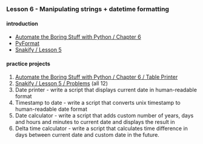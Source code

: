 ### Lesson 6 - Manipulating strings + datetime formatting 
#### introduction
- [Automate the Boring Stuff with Python / Chapter 6](https://automatetheboringstuff.com/chapter6/)
- [PyFormat](https://pyformat.info/)
- [Snakify / Lesson 5](https://snakify.org/lessons/strings_str/)
#### practice projects
1. [Automate the Boring Stuff with Python / Chapter 6 / Table Printer](https://automatetheboringstuff.com/chapter6/)
1. [Snakify / Lesson 5 / Problems](https://snakify.org/lessons/strings_str/problems/) (all 12)
1. Date printer - write a script that displays current date in human-readable format
1. Timestamp to date - write a script that converts unix timestamp to human-readable date format
1. Date calculator - write a script that adds custom number of years, days and hours and minutes to current date and displays the result in 
1. Delta time calculator - write a script that calculates time difference in days between current date and custom date in the future.
